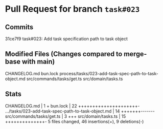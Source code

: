 # Pull Request for branch `task#023`

## Commits
31ce7f9 task#023: Add task specification path to task object


## Modified Files (Changes compared to merge-base with main)
CHANGELOG.md
bun.lock
process/tasks/023-add-task-spec-path-to-task-object.md
src/commands/tasks/get.ts
src/domain/tasks.ts


## Stats
 CHANGELOG.md                                       |  1 +
 bun.lock                                           | 22 +++++++++++++++++++++-
 .../tasks/023-add-task-spec-path-to-task-object.md | 14 +++++++-------
 src/commands/tasks/get.ts                          |  3 +++
 src/domain/tasks.ts                                | 15 ++++++++++++++-
 5 files changed, 46 insertions(+), 9 deletions(-)

